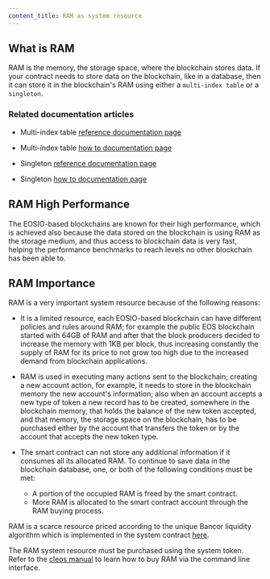 ```yaml
---
content_title: RAM as system resource
---
```


## What is RAM

RAM is the memory, the storage space, where the blockchain stores data. If your contract needs to store data on the blockchain, like in a database, then it can store it in the blockchain's RAM using either a `multi-index table` or a `singleton`.

### Related documentation articles

- Multi-index table [reference documentation page](http://docs.eosnetwork.com/cdt/latest/reference/Modules/group__multiindex)

- Multi-index table [how to documentation page](https://docs.eosnetwork.com/cdt/latest/how-to-guides/multi-index)

- Singleton [reference documentation page](https://docs.eosnetwork.com/cdt/latest/reference/Classes/classeosio_1_1singleton)

- Singleton [how to documentation page](https://docs.eosnetwork.com/cdt/latest/how-to-guides/multi-index/how-to-define-a-singleton)

## RAM High Performance

The EOSIO-based blockchains are known for their high performance, which is achieved also because the data stored on the blockchain is using RAM as the storage medium, and thus access to blockchain data is very fast, helping the performance benchmarks to reach levels no other blockchain has been able to.

## RAM Importance

RAM is a very important system resource because of the following reasons:

- It is a limited resource, each EOSIO-based blockchain can have different policies and rules around RAM; for example the public EOS blockchain started with 64GB of RAM and after that the block producers decided to increase the memory with 1KB per block, thus increasing constantly the supply of RAM for its price to not grow too high due to the increased demand from blockchain applications.

- RAM is used in executing many actions sent to the blockchain; creating a new account action, for example, it needs to store in the blockchain memory the new account's information; also when an account accepts a new type of token a new record has to be created, somewhere in the blockchain memory, that holds the balance of the new token accepted, and that memory, the storage space on the blockchain, has to be purchased either by the account that transfers the token or by the account that accepts the new token type.

- The smart contract can not store any additional information if it consumes all its allocated RAM. To continue to save data in the blockchain database, one, or both of the following conditions must be met:

  - A portion of the occupied RAM is freed by the smart contract.
  - More RAM is allocated to the smart contract account through the RAM buying process.

RAM is a scarce resource priced according to the unique Bancor liquidity algorithm which is implemented in the system contract [here](https://docs.eosnetwork.com/system-contracts/latest/reference/Classes/structeosiosystem_1_1exchange__state).

The RAM system resource must be purchased using the system token. Refer to the [cleos manual](https://docs.eosnetwork.com/leap/latest/cleos/how-to-guides/how-to-buy-ram) to learn how to buy RAM via the command line interface.
